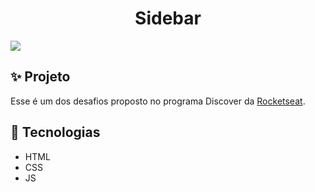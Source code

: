 <h1 align="center">Sidebar</h1>

<img src="https://ik.imagekit.io/gczsuhmv3/Discover_Challengs/01-Sidebar/sidebarsvg?updatedAt=1636052057500" />

## :sparkles: Projeto

Esse é um dos desafios proposto no programa Discover da [Rocketseat](https://rocketseat.com.br/discover).

## :rocket: Tecnologias

- HTML 
- CSS
- JS
